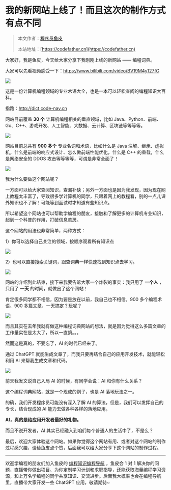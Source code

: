 # 我的新网站上线了！而且这次的制作方式有点不同

> 本文作者：[程序员鱼皮](https://yuyuanweb.feishu.cn/wiki/Abldw5WkjidySxkKxU2cQdAtnah)
>
> 本站地址：[https://codefather.cn](https://codefather.cn)

大家好，我是鱼皮，今天给大家分享下我刚刚上线的新网站 —— 编程词典。

大家可以先看视频感受一下：https://www.bilibili.com/video/BV19M4y127fG

![](https://pic.yupi.icu/5563/202311090819626.png)

这是一份计算机编程领域的专业术语大全，也是一本可以轻松查阅的编程知识大百科。

指路：http://dict.code-nav.cn

网站目前覆盖 **30 个** 计算机编程相关的垂直领域，比如 Java、Python、前端、Go、C++、游戏开发、人工智能、大数据、云计算、区块链等等等等。

![](https://pic.yupi.icu/5563/202311090819210.png)

网站目前总共有 **900 多个** 专业名词和术语，比如什么是 Java 注解、继承、虚拟机，什么是前端的响应式设计、怎么做前端性能优化，什么是 C++ 的重载，什么是网络安全的 DDOS 攻击等等等等，可谓是非常全面了！

![](https://pic.yupi.icu/5563/202311090819693.png)

我为什么要做这个网站呢？

一方面可以给大家查阅知识，查漏补缺；另外一方面也是因为我发现，因为现在网上教程太丰富了，导致很多学计算机的同学，只跟着网上的教程看，别的一点儿课外知识也不了解！可能等到面试时才知道有些知识点。

所以希望这个网站也可以帮助学编程的朋友，接触和了解更多的计算机专业知识，起到一个科普的作用，打破信息茧房。

这个网站的用法也非常简单，两种方式：

1）你可以选择自己关注的领域，按顺序观看所有知识点

![](https://pic.yupi.icu/5563/202311090819579.png)

2）也可以直接搜索关键词，跟查词典一样快速找到知识点去学习。

![](https://pic.yupi.icu/5563/202311090819513.png)

网站的介绍到此结束，接下来我要告诉大家一个炸裂的事实：我只用了 **一个人** ，只用了 **一天** 的时间，就做出了这个网站！

肯定很多同学都不相信，因为要是放在以前，我自己也不相信。900 多个编程术语、900 多篇文章，一天搞定？玩呢？

![](https://pic.yupi.icu/5563/202311090819474.png)

而且其实在去年我就有做这种编程词典网站的想法，就是因为觉得这么多篇文章的工作量实在是太大了，所以一直鸽。。。

然而这是真的，不要忘了，AI 的时代已经来了。

通过 ChatGPT 就能生成文章了，而我只要再结合自己的应用开发技术，就能轻松利用 AI 来帮我生成文章和代码。

![](https://pic.yupi.icu/5563/202311090819523.png)

前天我发文说自己入局 AI 的时候，有同学会说：AI 和你有什么关系？

这个编程词典网站，就是一个现成的例子，也是 AI 落地玩法之一。

的确，我们开发程序员可能没有深入了解 AI 的算法，但是，我们可以发挥自己的专长，结合现成的 AI 能力去做各种各样的落地应用。

**AI，真的是给应用开发者最好的礼物。**

而且不说开发者，AI 其实已经融入到咱们每个普通人的生活中了，不是么？

最后，欢迎大家体验这个网站。如果你觉得这个网站有用、或者对这个网站的制作过程感兴趣，请给鱼皮点个赞，后面我可以给大家分享下这个网站的制作过程。



------


欢迎学编程的朋友们加入鱼皮的 [编程知识编程导航](https://mp.weixin.qq.com/s?__biz=MzI1NDczNTAwMA==&mid=2247539132&idx=2&sn=45af016dee0c03491750f76ba8fdbd25&chksm=e9c2be4bdeb5375d3253155b4053263109a631620b7cb9074e2fe1b4a5b1604ef92c522b606e&token=145986907&lang=zh_CN&scene=21#wechat_redirect) ，鱼皮会 1 对 1 解决你的问题，直播带你做出项目、为你定制学习计划和求职指导，还能获取海量编程学习资源，和上万名学编程的同学共享知识、交流进步。后面我大概率也会在编程导航里，直播带大家开发一些 ChatGPT 应用，敬请期待~